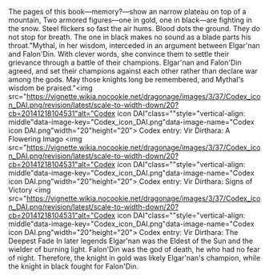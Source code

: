 The pages of this book—memory?—show an narrow plateau on top of a mountain, Two armored figures—one in gold, one in black—are fighting in the snow. Steel flickers so fast the air hums. Blood dots the ground. They do not stop for breath. The one in black makes no sound as a blade parts his throat."Mythal, in her wisdom, interceded in an argument between Elgar'nan and Falon'Din. With clever words, she convince them to settle their grievance through a battle of their champions. Elgar'nan and Falon'Din agreed, and set their champions against each other rather than declare war among the gods. May those knights long be remembered, and Mythal's wisdom be praised."<img src="https://vignette.wikia.nocookie.net/dragonage/images/3/37/Codex_icon_DAI.png/revision/latest/scale-to-width-down/20?cb=20141218104531"alt="Codex icon DAI"class=""style="vertical-align: middle"data-image-key="Codex_icon_DAI.png"data-image-name="Codex icon DAI.png"width="20"height="20"> Codex entry: Vir Dirthara: A Flowering Imago
<img src="https://vignette.wikia.nocookie.net/dragonage/images/3/37/Codex_icon_DAI.png/revision/latest/scale-to-width-down/20?cb=20141218104531"alt="Codex icon DAI"class=""style="vertical-align: middle"data-image-key="Codex_icon_DAI.png"data-image-name="Codex icon DAI.png"width="20"height="20"> Codex entry: Vir Dirthara: Signs of Victory
<img src="https://vignette.wikia.nocookie.net/dragonage/images/3/37/Codex_icon_DAI.png/revision/latest/scale-to-width-down/20?cb=20141218104531"alt="Codex icon DAI"class=""style="vertical-align: middle"data-image-key="Codex_icon_DAI.png"data-image-name="Codex icon DAI.png"width="20"height="20"> Codex entry: Vir Dirthara: The Deepest Fade
In later legends Elgar'nan was the Eldest of the Sun and the wielder of burning light. Falon'Din was the god of death, he who had no fear of night. Therefore, the knight in gold was likely Elgar'nan's champion, while the knight in black fought for Falon'Din.
